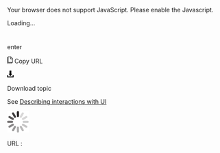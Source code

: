 Your browser does not support JavaScript. Please enable the Javascript.

Loading...

# 

enter

![Copy URL](enterprise_files/Copy.png)
Copy URL

![Download](enterprise_files/Download.png)

Download topic

See [Describing interactions with UI](https://worldready.cloudapp.net/Styleguide/Read?id=2700&topicid=26472)

![In progress](enterprise_files/activity-large.gif)

URL :
